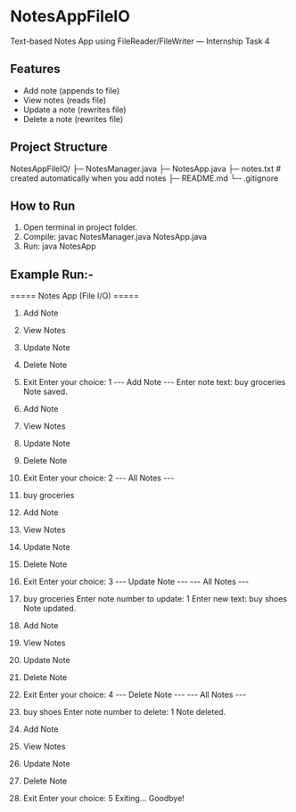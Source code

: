 # NotesAppFileIO

Text-based Notes App using FileReader/FileWriter — Internship Task 4

## Features

- Add note (appends to file)
- View notes (reads file)
- Update a note (rewrites file)
- Delete a note (rewrites file)

## Project Structure

NotesAppFileIO/
├─ NotesManager.java
├─ NotesApp.java
├─ notes.txt # created automatically when you add notes
├─ README.md
└─ .gitignore

## How to Run
1. Open terminal in project folder.
2. Compile:
    javac NotesManager.java NotesApp.java
3. Run:
    java NotesApp

## Example Run:-

===== Notes App (File I/O) =====
1. Add Note
2. View Notes
3. Update Note
4. Delete Note
5. Exit
Enter your choice: 1
--- Add Note ---
Enter note text: buy groceries 
Note saved.

1. Add Note
2. View Notes
3. Update Note
4. Delete Note
5. Exit
Enter your choice: 2
--- All Notes ---
1. buy groceries

1. Add Note
2. View Notes
3. Update Note
4. Delete Note
5. Exit
Enter your choice: 3
--- Update Note ---
--- All Notes ---
1. buy groceries
Enter note number to update: 1
Enter new text: buy shoes
Note updated.

1. Add Note
2. View Notes
3. Update Note
4. Delete Note
5. Exit
Enter your choice: 4 
--- Delete Note ---
--- All Notes ---
1. buy shoes
Enter note number to delete: 1
Note deleted.

1. Add Note
2. View Notes
3. Update Note
4. Delete Note
5. Exit
Enter your choice: 5
Exiting... Goodbye!